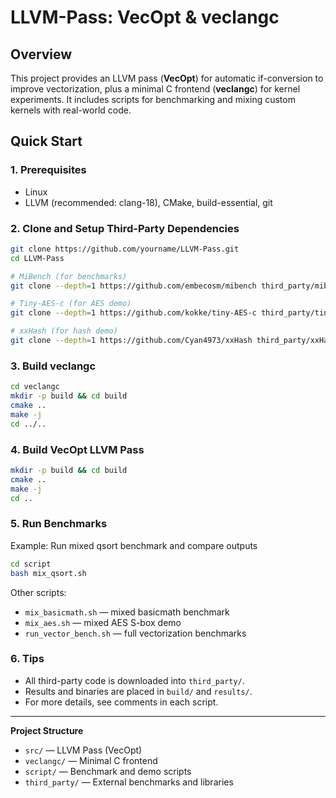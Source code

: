 # LLVM-Pass: VecOpt & veclangc

## Overview

This project provides an LLVM pass (**VecOpt**) for automatic if-conversion to improve vectorization, plus a minimal C frontend (**veclangc**) for kernel experiments. It includes scripts for benchmarking and mixing custom kernels with real-world code.

## Quick Start

### 1. Prerequisites

- Linux
- LLVM (recommended: clang-18), CMake, build-essential, git

### 2. Clone and Setup Third-Party Dependencies

```bash
git clone https://github.com/yourname/LLVM-Pass.git
cd LLVM-Pass

# MiBench (for benchmarks)
git clone --depth=1 https://github.com/embecosm/mibench third_party/mibench

# Tiny-AES-c (for AES demo)
git clone --depth=1 https://github.com/kokke/tiny-AES-c third_party/tiny-AES-c

# xxHash (for hash demo)
git clone --depth=1 https://github.com/Cyan4973/xxHash third_party/xxHash
```

### 3. Build veclangc

```bash
cd veclangc
mkdir -p build && cd build
cmake ..
make -j
cd ../..
```

### 4. Build VecOpt LLVM Pass

```bash
mkdir -p build && cd build
cmake ..
make -j
cd ..
```

### 5. Run Benchmarks

Example: Run mixed qsort benchmark and compare outputs

```bash
cd script
bash mix_qsort.sh
```

Other scripts:
- `mix_basicmath.sh` — mixed basicmath benchmark
- `mix_aes.sh` — mixed AES S-box demo
- `run_vector_bench.sh` — full vectorization benchmarks

### 6. Tips

- All third-party code is downloaded into `third_party/`.
- Results and binaries are placed in `build/` and `results/`.
- For more details, see comments in each script.

---

**Project Structure**
- `src/` — LLVM Pass (VecOpt)
- `veclangc/` — Minimal C frontend
- `script/` — Benchmark and demo scripts
- `third_party/` — External benchmarks and libraries